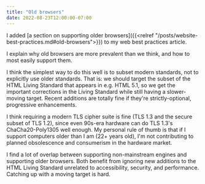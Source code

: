 ```yaml
---
title: "Old browsers"
date: 2022-08-23T12:00:00-07:00
---
```


I added [a section on supporting older browsers]({{<relref "/posts/website-best-practices.md#old-browsers">}}) to my web best practices article.

I explain why old browsers are more prevalent than we think, and how to most easily support them.

I think the simplest way to do this well is to subset modern standards, not to explicitly use older standards. That is: we should target the subset of the HTML Living Standard that appears in e.g. HTML 5.1, so we get the important corrections in the Living Standard while still having a slower-moving target. Recent additions are totally fine if they're strictly-optional, progressive enhancements.

I think requiring a modern TLS cipher suite is fine (TLS 1.3 and the secure subset of TLS 1.2), since even 90s-era hardware can do TLS 1.3's ChaCha20-Poly1305 well enough. My personal rule of thumb is that if I support computers older than I am (22+ years old), I'm not contributing to planned obsolescence and consumerism in the hardware market.

I find a lot of overlap between supporting non-mainstream engines and supporting older browsers. Both benefit from ignoring new additions to the HTML Living Standard unrelated to accessibility, security, and performance. Catching up with a moving target is hard.
